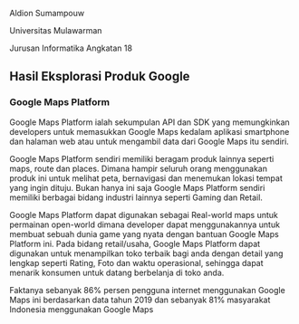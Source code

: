 Aldion Sumampouw

Universitas Mulawarman

Jurusan Informatika Angkatan 18
## Hasil Eksplorasi Produk Google

### Google Maps Platform
Google Maps Platform ialah sekumpulan API dan SDK yang memungkinkan developers
untuk memasukkan Google Maps kedalam aplikasi smartphone dan halaman web atau untuk mengambil data dari Google Maps itu sendiri.

Google Maps Platform sendiri memiliki beragam produk lainnya seperti maps, route dan places. Dimana hampir seluruh orang menggunakan 
produk ini untuk melihat peta, bernavigasi dan menemukan lokasi tempat yang ingin dituju. Bukan hanya ini saja Google Maps Platform
sendiri memiliki berbagai bidang industri lainnya seperti Gaming dan Retail.

Google Maps Platform dapat digunakan sebagai Real-world maps untuk permainan open-world dimana developer dapat menggunakannya untuk
membuat sebuah dunia game yang nyata dengan bantuan Google Maps Platform ini. Pada bidang retail/usaha, Google Maps Platform dapat
digunakan untuk menampilkan toko terbaik bagi anda dengan detail yang lengkap seperti Rating, Foto dan waktu operasional, sehingga dapat
menarik konsumen untuk datang berbelanja di toko anda.

Faktanya sebanyak 86% persen pengguna internet menggunakan Google Maps ini berdasarkan data tahun 2019 dan sebanyak 81% masyarakat Indonesia menggunakan
Google Maps
